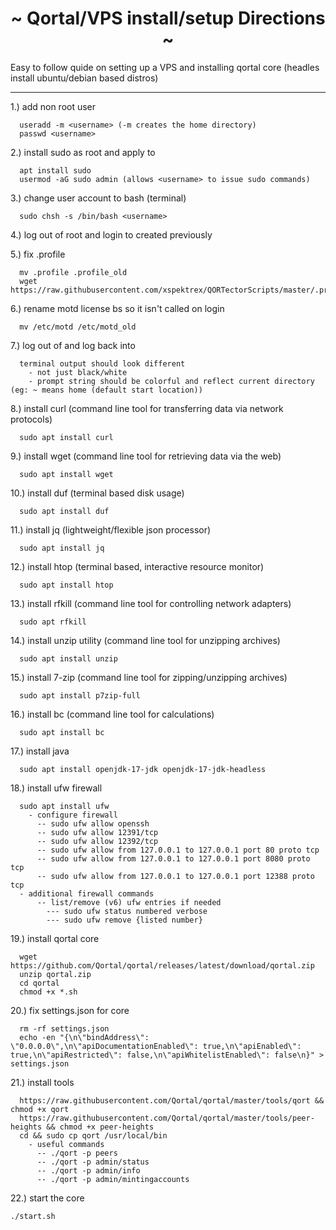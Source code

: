 <h1 align="center">
~ Qortal/VPS install/setup Directions ~
</h1>

<p>
Easy to follow quide on setting up a VPS and installing qortal core (headles install ubuntu/debian based distros)
</p>

---

1.) add non root user
```
  useradd -m <username> (-m creates the home directory)
  passwd <username>
```

2.) install sudo as root and apply to <username>
```
  apt install sudo
  usermod -aG sudo admin (allows <username> to issue sudo commands)
```

3.) change user account to bash (terminal)
```
  sudo chsh -s /bin/bash <username>
```

4.) log out of root and login to <username> created previously

5.) fix .profile
```
  mv .profile .profile_old
  wget https://raw.githubusercontent.com/xspektrex/QORTectorScripts/master/.profile
```

6.) rename motd license bs so it isn't called on login
```
  mv /etc/motd /etc/motd_old
```

7.) log out of <username> and log back into <username>
```
  terminal output should look different
    - not just black/white
    - prompt string should be colorful and reflect current directory (eg: ~ means home (default start location))
```

8.) install curl (command line tool for transferring data via network protocols)
```
  sudo apt install curl
```

9.) install wget (command line tool for retrieving data via the web)
```
  sudo apt install wget
```

10.) install duf (terminal based disk usage)
```
  sudo apt install duf
```

11.) install jq (lightweight/flexible json processor)
```
  sudo apt install jq 
```

12.) install htop (terminal based, interactive resource monitor)
```
  sudo apt install htop
```

13.) install rfkill (command line tool for controlling network adapters)
```
  sudo apt rfkill
```

14.) install unzip utility (command line tool for unzipping archives)
```
  sudo apt install unzip
```

15.) install 7-zip (command line tool for zipping/unzipping archives)
```
  sudo apt install p7zip-full
```

16.) install bc (command line tool for calculations)
```
  sudo apt install bc
```

17.) install java
```
  sudo apt install openjdk-17-jdk openjdk-17-jdk-headless
```

18.) install ufw firewall
```
  sudo apt install ufw
    - configure firewall
      -- sudo ufw allow openssh
      -- sudo ufw allow 12391/tcp
      -- sudo ufw allow 12392/tcp
      -- sudo ufw allow from 127.0.0.1 to 127.0.0.1 port 80 proto tcp
      -- sudo ufw allow from 127.0.0.1 to 127.0.0.1 port 8080 proto tcp
      -- sudo ufw allow from 127.0.0.1 to 127.0.0.1 port 12388 proto tcp
  - additional firewall commands
      -- list/remove (v6) ufw entries if needed
        --- sudo ufw status numbered verbose
        --- sudo ufw remove {listed number}
```

19.) install qortal core
```
  wget https://github.com/Qortal/qortal/releases/latest/download/qortal.zip
  unzip qortal.zip            
  cd qortal         
  chmod +x *.sh   
```

20.) fix settings.json for core
```
  rm -rf settings.json
  echo -en "{\n\"bindAddress\": \"0.0.0.0\",\n\"apiDocumentationEnabled\": true,\n\"apiEnabled\": true,\n\"apiRestricted\": false,\n\"apiWhitelistEnabled\": false\n}" > settings.json
```

21.) install tools
```
  https://raw.githubusercontent.com/Qortal/qortal/master/tools/qort && chmod +x qort
  https://raw.githubusercontent.com/Qortal/qortal/master/tools/peer-heights && chmod +x peer-heights
  cd && sudo cp qort /usr/local/bin
    - useful commands
      -- ./qort -p peers
      -- ./qort -p admin/status
      -- ./qort -p admin/info
      -- ./qort -p admin/mintingaccounts
```
22.) start the core
```
./start.sh
```
